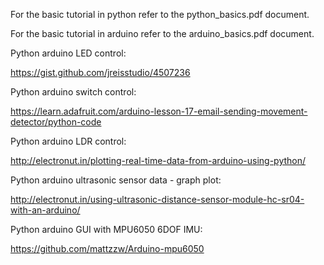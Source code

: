For the basic tutorial in python refer to the python_basics.pdf document.

For the basic tutorial in arduino refer to the arduino_basics.pdf document.

Python arduino LED control:

https://gist.github.com/jreisstudio/4507236 

Python arduino switch control:

https://learn.adafruit.com/arduino-lesson-17-email-sending-movement-detector/python-code

Python arduino LDR control:

http://electronut.in/plotting-real-time-data-from-arduino-using-python/

Python arduino ultrasonic sensor data - graph plot:

http://electronut.in/using-ultrasonic-distance-sensor-module-hc-sr04-with-an-arduino/

Python arduino GUI with MPU6050 6DOF IMU:

https://github.com/mattzzw/Arduino-mpu6050

